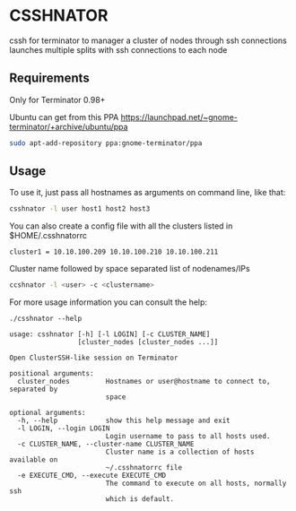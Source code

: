 # CSSHNATOR

cssh for terminator to manager a cluster of nodes through ssh connections
launches multiple splits with ssh connections to each node

## Requirements

Only for Terminator 0.98+

Ubuntu can get from this PPA
https://launchpad.net/~gnome-terminator/+archive/ubuntu/ppa

```bash
sudo apt-add-repository ppa:gnome-terminator/ppa
```

## Usage

To use it, just pass all hostnames as arguments on command line, like that:
```bash
csshnator -l user host1 host2 host3
```

You can also create a config file with all the clusters listed in
$HOME/.csshnatorrc

```
cluster1 = 10.10.100.209 10.10.100.210 10.10.100.211
```

Cluster name followed by space separated list of nodenames/IPs

```bash
ccshnator -l <user> -c <clustername>
```

For more usage information you can consult the help:

```
./csshnator --help

usage: csshnator [-h] [-l LOGIN] [-c CLUSTER_NAME]
                 [cluster_nodes [cluster_nodes ...]]

Open ClusterSSH-like session on Terminator

positional arguments:
  cluster_nodes         Hostnames or user@hostname to connect to, separated by
                        space

optional arguments:
  -h, --help            show this help message and exit
  -l LOGIN, --login LOGIN
                        Login username to pass to all hosts used.
  -c CLUSTER_NAME, --cluster-name CLUSTER_NAME
                        Cluster name is a collection of hosts available on
                        ~/.csshnatorrc file
  -e EXECUTE_CMD, --execute EXECUTE_CMD
                        The command to execute on all hosts, normally ssh
                        which is default.
```
